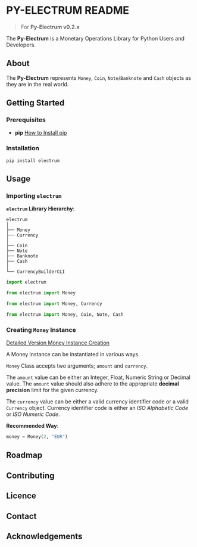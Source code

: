 # PY-ELECTRUM README

> For **Py-Electrum v0.2.x**

The **Py-Electrum** is a Monetary Operations Library for Python Users and Developers.

## About

The **Py-Electrum** represents `Money`, `Coin`, `Note`/`Banknote` and `Cash` objects as they are in the real world.

## Getting Started

### Prerequisites

- **pip**
     [How to Install pip](https://pip.pypa.io/en/stable/installation/)

### Installation

```
pip install electrum
```

## Usage

### Importing `electrum`

**`electrum` Library Hierarchy**:

```
electrum
│
├── Money
├── Currency
│
├── Coin
├── Note
├── Banknote
├── Cash
│
└── CurrencyBuilderCLI
```

```python
import electrum
```

```python
from electrum import Money
```

```python
from electrum import Money, Currency
```

```python
from electrum import Money, Coin, Note, Cash
```

### Creating `Money` Instance

[Detailed Version Money Instance Creation](https://github.com/vfm-sb/PY-ELECTRUM/blob/main/docs/Creating-Money-Instance.md)

A Money instance can be instantiated in various ways. 

`Money` Class accepts two arguments; `amount` and `currency`. 

The `amount` value can be either an Integer, Float, Numeric String or Decimal value. The `amount` value should also adhere to the appropriate **decimal precision** limit for the given currency.

The `currency` value can be either a valid currency identifier code or a valid `Currency` object. Currency identifier code is either an *ISO Alphabetic Code* or *ISO Numeric Code*.

**Recommended Way**:

```python
money = Money(2, "EUR")
```


## Roadmap

## Contributing

## Licence

## Contact

## Acknowledgements

